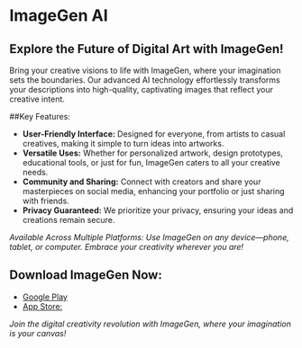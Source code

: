 # ImageGen AI

## Explore the Future of Digital Art with ImageGen!

Bring your creative visions to life with ImageGen, where your imagination sets the boundaries. Our advanced AI technology effortlessly transforms your descriptions into high-quality,
captivating images that reflect your creative intent.
    
##Key Features:
- **User-Friendly Interface:** Designed for everyone, from artists to casual creatives, making it simple to turn ideas into artworks.
- **Versatile Uses:** Whether for personalized artwork, design prototypes, educational tools, or just for fun, ImageGen caters to all your creative needs.
- **Community and Sharing:** Connect with creators and share your masterpieces on social media, enhancing your portfolio or just sharing with friends.
- **Privacy Guaranteed:** We prioritize your privacy, ensuring your ideas and creations remain secure.
    
*Available Across Multiple Platforms:</strong> Use ImageGen on any device—phone, tablet, or computer. Embrace your creativity wherever you are!*
    
## Download ImageGen Now:
- [Google Play](https://play.google.com/store/apps/details?id=com.runzbuzz.imagegen&pcampaignid=web_share)
- [App Store:](https://apps.apple.com/kw/app/imagegen-ai/id6474667964)

*Join the digital creativity revolution with ImageGen, where your imagination is your canvas!*
</body>
</html>
